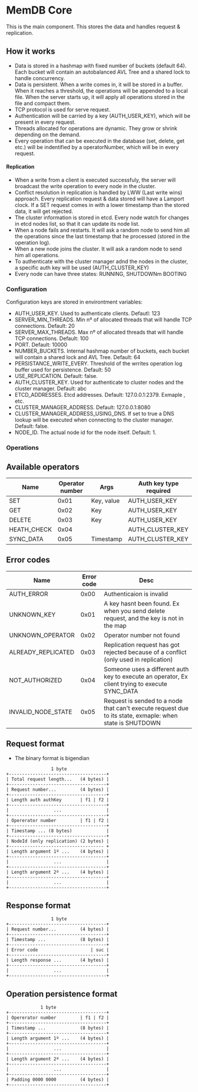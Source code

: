 # MemDB Core

This is the main component. This stores the data and handles request & replication.

## How it works
- Data is stored in a hashmap with fixed number of buckets (default 64). Each bucket will contain an autobalanced AVL Tree and a shared lock to handle concurrency.
- Data is persistent. When a write comes in, it will be stored in a buffer. When it reaches a threshold, the operations will be appended to a local file. When the server starts up, it will apply all operations stored in the file and compact them.
- TCP protocol is used for serve request.
- Authentication will be carried by a key (AUTH_USER_KEY), which will be present in every request.
- Threads allocated for operations are dynamic. They grow or shrink depending on the demand.
- Every operation that can be executed in the database (set, delete, get etc.) will be indentified by a operatorNumber, which will be in every request.
#### Replication
- When a write from a client is executed successfuly, the server will broadcast the write operation to every node in the cluster.
- Conflict resolution in replication is handled by LWW (Last write wins) approach. Every replication request & data stored will have a Lamport clock. If a SET request comes in with a lower timestamp than the stored data, it will get rejected.
- The cluster information is stored in etcd. Every node watch for changes in etcd nodes list, so that it can update its node list.
- When a node fails and restarts. It will ask a random node to send him all the operations since the last timestamp that he processed (stored in the operation log).
- When a new node joins the cluster. It will ask a random node to send him all operations.
- To authenticate with the cluster manager adnd the nodes in the cluster, a specific auth key will be used (AUTH_CLUSTER_KEY)
- Every node can have three states: RUNNING, SHUTDOWNm BOOTING

### Configuration
Configuration keys are stored in environtment variables:
- AUTH_USER_KEY. Used to authenticate clients. Defautl: 123
- SERVER_MIN_THREADS. Min nº of allocated threads that will handle TCP connections. Default: 20
- SERVER_MAX_THREADS. Max nº of allocated threads that will handle TCP connections. Default: 100
- PORT. Default: 10000
- NUMBER_BUCKETS. Internal hashmap number of buckets, each bucket will contain a shared lock and AVL Tree. Default: 64
- PERSISTANCE_WRITE_EVERY. Threshold of the wrrites operation log buffer used for persistence. Default: 50
- USE_REPLICATION. Default: false.
- AUTH_CLUSTER_KEY. Used for authenticate to cluster nodes and the cluster manager. Default: abc
- ETCD_ADDRESSES. Etcd addresses. Default: 127.0.0.1:2379. Exmaple <address1>,<address2> etc.
- CLUSTER_MANAGER_ADDRESS. Default: 127.0.0.1:8080
- CLUSTER_MANAGER_ADDRESS_USING_DNS. If set to true a DNS lookup will be executed when connecting to the cluster manager. Default: false.
- NODE_ID. The actual node id for the node itself. Default: 1.

### Operations
## Available operators
| **Name**    | **Operator number** | **Args**   | **Auth key type required** |
|-------------|---------------------|------------|----------------------------|
| SET         | 0x01                | Key, value | AUTH_USER_KEY              |
| GET         | 0x02                | Key        | AUTH_USER_KEY              |
| DELETE      | 0x03                | Key        | AUTH_USER_KEY              |
| HEATH_CHECK | 0x04                |            | AUTH_CLUSTER_KEY           |
| SYNC_DATA   | 0x05                | Timestamp  | AUTH_CLUSTER_KEY           |

## Error codes
| **Name**           | **Error code** | **Desc**                                                                                                 |
|--------------------|----------------|----------------------------------------------------------------------------------------------------------|
| AUTH_ERROR         | 0x00           | Authenticaion is invalid                                                                                 |
| UNKNOWN_KEY        | 0x01           | A key hasnt been found. Ex when you send delete request, and the key is not in the map                   |
| UNKNOWN_OPERATOR   | 0x02           | Operator number not found                                                                                |
| ALREADY_REPLICATED | 0x03           | Replication request has got rejected because of a conflict (only used in replication)                    |
| NOT_AUTHORIZED     | 0x04           | Someone uses a different auth key to execute an operator, Ex client trying to execute SYNC_DATA          |
| INVALID_NODE_STATE | 0x05           | Request is sended to a node that can't execute request due to its state, exmaple: when state is SHUTDOWN |


## Request format
- The binary format is bigendian

````
                 1 byte
+-------------------------------------+
| Total request length...   (4 bytes) |                 
+-------------------------------------+
| Request number...         (4 bytes) | 
+-------------------------------------+
| Length auth authKey       | f1 | f2 |   
+-------------------------------------+   
|                 ...                 | 
+-------------------------------------+
| Opererator number         | f1 | f2 |   
+-------------------------------------+
| Timestamp ... (8 bytes)             |
+-------------------------------------+
| NodeId (only replication) (2 bytes) |
+------------------------------------ +   
| Length argument 1º ...    (4 bytes) |
+-------------------------------------+
|                 ...                 | 
+-------------------------------------+
| Length argument 2º ...    (4 bytes) | 
+-------------------------------------+
|                 ...                 | 
+-------------------------------------+
````

## Response format
````
                 1 byte
+-------------------------------------+
| Request number...         (4 bytes) | 
+-------------------------------------+
| Timestamp ...             (8 bytes) |
+-------------------------------------+   
| Error code                    | suc |   
+-------------------------------------+   
| Length response ...       (4 bytes) |
+-------------------------------------+   
|                 ...                 | 
+-------------------------------------+
````

## Operation persistence format
````
             1 byte
+-------------------------------------+
| Opererator number         | f1 | f2 |   
+-------------------------------------+
| Timestamp ...             (8 bytes) |
+-------------------------------------+   
| Length argument 1º ...    (4 bytes) |
+-------------------------------------+
|                 ...                 | 
+-------------------------------------+
| Length argument 2º ...    (4 bytes) | 
+-------------------------------------+
|                 ...                 | 
+-------------------------------------+
| Padding 0000 0000         (4 bytes) |
+-------------------------------------+

````
